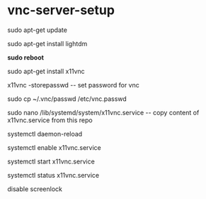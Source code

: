 # vnc-server-setup

sudo apt-get update

sudo apt-get install lightdm

**sudo reboot**

sudo apt-get install x11vnc

x11vnc -storepasswd -- set password for vnc 

sudo cp ~/.vnc/passwd /etc/vnc.passwd

sudo nano /lib/systemd/system/x11vnc.service -- copy content of x11vnc.service from this repo

systemctl daemon-reload

systemctl enable x11vnc.service

systemctl start x11vnc.service

systemctl status x11vnc.service

disable screenlock
